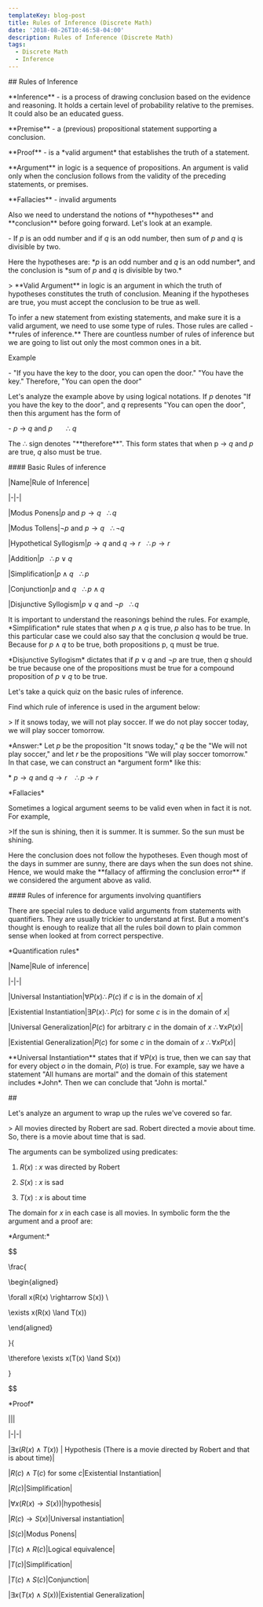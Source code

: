 ```yaml
---
templateKey: blog-post
title: Rules of Inference (Discrete Math)
date: '2018-08-26T10:46:58-04:00'
description: Rules of Inference (Discrete Math)
tags:
  - Discrete Math
  - Inference
---
```

\## Rules of Inference





\*\*Inference\*\* - is a process of drawing conclusion based on the evidence and reasoning. It holds a certain level of probability relative to the premises. It could also be an educated guess.



\*\*Premise\*\* - a (previous) propositional statement supporting a conclusion.



\*\*Proof\*\* - is a \*valid argument\* that establishes the truth of a statement.



\*\*Argument\*\* in logic is a sequence of propositions. An argument is valid only when the conclusion follows from the validity of the preceding statements, or premises.



\*\*Fallacies\*\* - invalid arguments



Also we need to understand the notions of \*\*hypotheses\*\* and \*\*conclusion\*\* before going forward. Let's look at an example. 

\- If $p$ is an odd number and if $q$ is an odd number, then sum of $p$ and $q$ is divisible by two.



Here the hypotheses are: \*$p$ is an odd number and $q$ is an odd number\*, and the conclusion is \*sum of $p$ and $q$ is divisible by two.\*



\> \*\*Valid Argument\*\* in logic is an argument in which the truth of hypotheses constitutes the truth of conclusion. Meaning if the hypotheses are true, you must accept the conclusion to be true as well.



To infer a new statement from existing statements, and make sure it is a valid argument, we need to use some type of rules. Those rules are called - \*\*rules of inference.\*\* There are countless number of rules of inference but we are going to list out only the most common ones in a bit.



Example 

\- "If you have the key to the door, you can open the door." "You have the key." Therefore, "You can open the door"



Let's analyze the example above by using logical notations. If $p$ denotes "If you have the key to the door", and $q$ represents "You can open the door", then this argument has the form of 

\- $p$ $\rightarrow$ $q$ and $p$  &nbsp;&nbsp;&nbsp;&nbsp;&nbsp;&nbsp;$\therefore$ $q$



The $\therefore$ sign denotes "\*\*therefore\*\*". This form states that when p $\rightarrow$ $q$ and $p$ are true, $q$ also must be true.



\#### Basic Rules of inference

\|Name|Rule of Inference|

\|-|-|

\|Modus Ponens|$p$ and $p \rightarrow q$ &nbsp;&nbsp;$\therefore q$

\|Modus Tollens|$\neg p$ and $p \rightarrow q$ &nbsp;&nbsp;$\therefore \neg q$

\|Hypothetical Syllogism|$p \rightarrow q$ and $q \rightarrow r$ &nbsp;&nbsp;$\therefore p \rightarrow r$

\|Addition|$p$ &nbsp;&nbsp;$\therefore p \lor q$

\|Simplification|$p \land q$ &nbsp;&nbsp;$\therefore p$

\|Conjunction|$p$ and $q$ &nbsp;&nbsp;$\therefore p \land q$

\|Disjunctive Syllogism|$p \lor q$ and $\neg p$ &nbsp;&nbsp;$\therefore q$



It is important to understand the reasonings behind the rules. For example, \*Simplification\* rule states that when $p \land q$ is true, $p$ also has to be true. In this particular case we could also say that the conclusion $q$ would be true. Because for $p \land q$ to be true, both propositions p, q must be true. 



\*Disjunctive Syllogism\* dictates that if $p \lor q$ and $\neg p$ are true, then $q$ should be true because one of the propositions must be true for a compound proposition of $p \lor q$ to be true.



Let's take a quick quiz on the basic rules of inference. 



Find which rule of inference is used in the argument below:

\> If it snows today, we will not play soccer. If we do not play soccer today, we will play soccer tomorrow.



\*Answer:\* Let $p$ be the proposition "It snows today," $q$ be the "We will not play soccer," and let $r$ be the propositions "We will play soccer tomorrow." In that case, we can construct an \*argument form\* like this:

\* $p \rightarrow q$ and $q \rightarrow r$ &nbsp;&nbsp; $\therefore p \rightarrow r$



\*Fallacies\*

Sometimes a logical argument seems to be valid even when in fact it is not. For example, 

\>If the sun is shining, then it is summer. It is summer. So the sun must be shining.



Here the conclusion does not follow the hypotheses. Even though most of the days in summer are sunny, there are days when the sun does not shine. Hence, we would make the \*\*fallacy of affirming the conclusion error\*\* if we considered the argument above as valid.



\#### Rules of inference for arguments involving quantifiers



There are special rules to deduce valid arguments from statements with quantifiers. They are usually trickier to understand at first. But a moment's thought is enough to realize that all the rules boil down to plain common sense when looked at from correct perspective. 



\*Quantification rules\*

\|Name|Rule of inference|

\|-|-|

\|Universal Instantiation|$\forall P(x) \therefore P(c)$ if $c$ is in the domain of $x$|

\|Existential Instantiation|$\exists P(x) \therefore P(c)$ for some $c$ is in the domain of $x$|

\|Universal Generalization|$P(c)$ for arbitrary $c$ in the domain of $x$ $\therefore \forall x P(x)$|

\|Existential Generalization|$P(c)$ for some  $c$ in the domain of $x$ $\therefore \forall x P(x)$|



\*\*Universal Instantiation\*\* states that if $\forall P(x)$ is true, then we can say that for every object $o$ in the domain, $P(o)$ is true. For example, say we have a statement "All humans are mortal" and the domain of this statement includes \*John\*. Then we can conclude that "John is mortal."

\##

Let's analyze an argument to wrap up the rules we've covered so far.

\> All movies directed by Robert are sad. Robert directed a movie about time. So, there is a movie about time that is sad.



The arguments can be symbolized using predicates:

1. $R(x)$ : $x$ was directed by Robert

2. $S(x)$ : $x$ is sad

3. $T(x)$ : $x$ is about time



The domain for $x$ in each case is all movies. In symbolic form the the argument and a proof are:



\*Argument:\* 



$$

\frac{

\begin{aligned}

\forall x(R(x) \rightarrow S(x)) \\

\exists x(R(x) \land T(x))

\end{aligned}

}{

\therefore \exists x(T(x) \land S(x))

}

$$



\*Proof\*

\|||

\|-|-|

\|$\exists x(R(x) \land T(x))$ | Hypothesis (There is a movie directed by Robert and that is about time)|

\|$R(c) \land T(c)$ for some $c$|Existential Instantiation|

\|$R(c)$|Simplification|

\|$\forall x(R(x) \rightarrow S(x))$|hypothesis|

\|$R(c) \rightarrow S(x)$|Universal instantiation|

\|$S(c)$|Modus Ponens|

\|$T(c) \land R(c)$|Logical equivalence|

\|$T(c)$|Simplification|

\|$T(c) \land S(c)$|Conjunction|

\|$\exists x(T(x) \land S(x))$|Existential Generalization|
